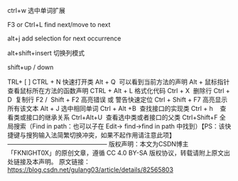 

ctrl+w  选中单词扩展

F3 or  Ctrl+L find next/move to next 

alt+j  add selection for next occurrence 



alt+shift+insert 切换列模式

shift+up / down




TRL+ [ ]
CTRL + N 快速打开类
Alt + Q  可以看到当前方法的声明
Alt + 鼠标指针 查看鼠标所在方法的函数声明
CTRL + Alt + L 格式化代码
Ctrl + X  删除行
Ctrl + D  复制行
F2 /  Shift + F2 高亮错误 或 警告快速定位
Ctrl + Shift + F7 高亮显示所有该文本
Alt + J 选中相同单词
Ctrl + Alt +B  查找接口的实现类
Ctrl + h    查看类或接口的继承关系
Ctrl+Alt+U  查看选中类或者接口的父类
Ctrl+Shift+F 全局搜索（Find in path：也可以子在 Edit-> find->find in path 中找到）【PS：该快捷键与搜狗输入法简繁切换冲突，如果不起作用请注意此项】
————————————————
版权声明：本文为CSDN博主「FKNIGHT0X」的原创文章，遵循 CC 4.0 BY-SA 版权协议，转载请附上原文出处链接及本声明。
原文链接：https://blog.csdn.net/gulang03/article/details/82565803


